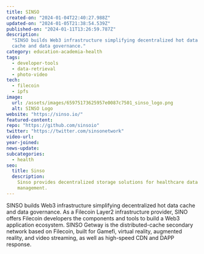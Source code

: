 ```yaml
---
title: SINSO
created-on: "2024-01-04T22:40:27.988Z"
updated-on: "2024-01-05T21:38:54.539Z"
published-on: "2024-01-11T13:26:59.787Z"
description:
  "SINSO builds Web3 infrastructure simplifying decentralized hot data
  cache and data governance."
category: education-academia-health
tags:
  - developer-tools
  - data-retrieval
  - photo-video
tech:
  - filecoin
  - ipfs
image:
  url: /assets/images/65975173625957e0087c7501_sinso_logo.png
  alt: SINSO Logo
website: "https://sinso.io/"
featured-content:
repo: "https://github.com/sinsoio"
twitter: "https://twitter.com/sinsonetwork"
video-url:
year-joined:
news-update:
subcategories:
  - health
seo:
  title: Sinso
  description:
    Sinso provides decentralized storage solutions for healthcare data
    management.
---
```


SINSO builds Web3 infrastructure simplifying decentralized hot data cache and data governance. As a Filecoin Layer2 infrastructure provider, SINO offers Filecoin developers the components and tools to build a Web3 application ecosystem. SINSO Getway is the distributed-cache secondary network based on Filecoin, built for Gamefi, virtual reality, augmented reality, and video streaming, as well as high-speed CDN and DAPP response.
